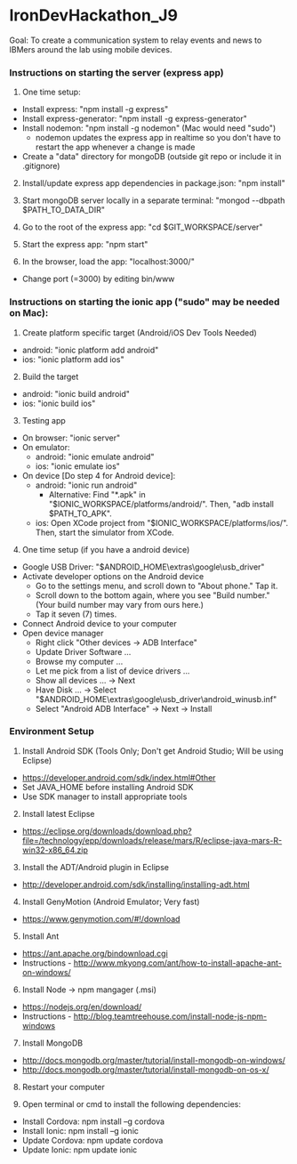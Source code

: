 # IronDevHackathon_J9
Goal: To create a communication system to relay events and news to IBMers around the lab using mobile devices. 

### Instructions on starting the server (express app)

1) One time setup:
- Install express: "npm install -g express"
- Install express-generator: "npm install -g express-generator"
- Install nodemon: "npm install -g nodemon" (Mac would need "sudo")
  * nodemon updates the express app in realtime so you don't have to restart the app whenever a change is made
- Create a "data" directory for mongoDB (outside git repo or include it in .gitignore)
	
2) Install/update express app dependencies in package.json: "npm install"

3) Start mongoDB server locally in a separate terminal: "mongod --dbpath $PATH_TO_DATA_DIR"

4) Go to the root of the express app: "cd $GIT_WORKSPACE/server"

5) Start the express app: "npm start"

6) In the browser, load the app: "localhost:3000/"
- Change port (=3000) by editing bin/www

### Instructions on starting the ionic app ("sudo" may be needed on Mac):

1) Create platform specific target (Android/iOS Dev Tools Needed)
- android: "ionic platform add android"
- ios: "ionic platform add ios"

2) Build the target
- android: "ionic build android"
- ios: "ionic build ios"

3) Testing app 
- On browser: "ionic server"
- On emulator: 
	* android: "ionic emulate android"
	* ios: "ionic emulate ios"
- On device [Do step 4 for Android device]: 
	* android: "ionic run android"
		* Alternative: Find "*.apk" in "$IONIC_WORKSPACE/platforms/android/". Then, "adb install $PATH_TO_APK".
	* ios: Open XCode project from "$IONIC_WORKSPACE/platforms/ios/". Then, start the simulator from XCode.

4) One time setup (if you have a android device)
- Google USB Driver: "$ANDROID_HOME\extras\google\usb_driver\"
- Activate developer options on the Android device
	* Go to the settings menu, and scroll down to "About phone." Tap it.
	* Scroll down to the bottom again, where you see "Build number." (Your build number may vary from ours here.)
	* Tap it seven (7) times.
- Connect Android device to your computer
- Open device manager
	* Right click "Other devices -> ADB Interface"
	* Update Driver Software ...
	* Browse my computer ...
	* Let me pick from a list of device drivers ...
	* Show all devices ... -> Next 
	* Have Disk ... -> Select "$ANDROID_HOME\extras\google\usb_driver\android_winusb.inf"
	* Select "Android ADB Interface" -> Next -> Install
	
### Environment Setup

1) Install Android SDK (Tools Only; Don't get Android Studio; Will be using Eclipse)
- https://developer.android.com/sdk/index.html#Other
- Set JAVA_HOME before installing Android SDK
- Use SDK manager to install appropriate tools

2) Install latest Eclipse 
- https://eclipse.org/downloads/download.php?file=/technology/epp/downloads/release/mars/R/eclipse-java-mars-R-win32-x86_64.zip

3) Install the ADT/Android plugin in Eclipse 
- http://developer.android.com/sdk/installing/installing-adt.html

4) Install GenyMotion (Android Emulator; Very fast)
- https://www.genymotion.com/#!/download

5) Install Ant
- https://ant.apache.org/bindownload.cgi
- Instructions - http://www.mkyong.com/ant/how-to-install-apache-ant-on-windows/

6) Install Node -> npm mangager (.msi)
- https://nodejs.org/en/download/
- Instructions - http://blog.teamtreehouse.com/install-node-js-npm-windows

7) Install MongoDB
- http://docs.mongodb.org/master/tutorial/install-mongodb-on-windows/
- http://docs.mongodb.org/master/tutorial/install-mongodb-on-os-x/

8) Restart your computer

9) Open terminal or cmd to install the following dependencies:
- Install Cordova: npm install –g cordova
- Install Ionic: npm install –g ionic
- Update Cordova: npm update cordova
- Update Ionic: npm update ionic

